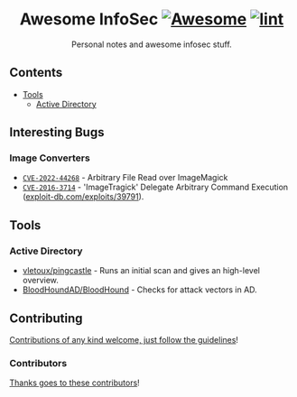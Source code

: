 <div align="center">

<!-- title -->

<!--lint ignore no-dead-urls-->

# Awesome InfoSec [![Awesome](https://awesome.re/badge.svg)](https://awesome.re) [![lint](https://github.com/spekulatius/awesome-infosec/actions/workflows/lint.yaml/badge.svg)](https://github.com/spekulatius/awesome-infosec/actions/workflows/lint.yaml)

<!-- subtitle -->

Personal notes and awesome infosec stuff.

<!-- image -->

<!--
<a href="" target="_blank" rel="noopener noreferrer">
  <img src="" />
</a>
-->

<!-- description -->

</div>

<!-- TOC -->

## Contents

- [Tools](#tools)
  - [Active Directory](#active-directory)

<!-- CONTENT -->

## Interesting Bugs

### Image Converters

- [`CVE-2022-44268`](https://github.com/duc-nt/CVE-2022-44268-ImageMagick-Arbitrary-File-Read-PoC) - Arbitrary File Read over ImageMagick
- [`CVE-2016-3714`](https://nvd.nist.gov/vuln/detail/CVE-2016-3714) - 'ImageTragick' Delegate Arbitrary Command Execution ([exploit-db.com/exploits/39791](https://www.exploit-db.com/exploits/39791)).


## Tools

### Active Directory

- [vletoux/pingcastle](https://github.com/vletoux/pingcastle) - Runs an initial scan and gives an high-level overview.
- [BloodHoundAD/BloodHound](https://github.com/BloodHoundAD/BloodHound) - Checks for attack vectors in AD.

<!-- END CONTENT -->

## Contributing

[Contributions of any kind welcome, just follow the guidelines](contributing.md)!

### Contributors

[Thanks goes to these contributors](https://github.com/spekulatius/awesome-infosec/graphs/contributors)!
